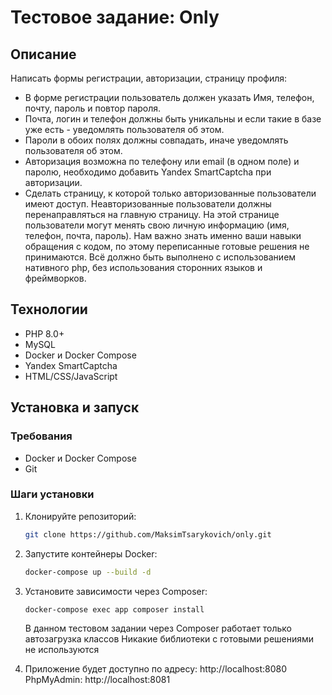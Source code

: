 # Тестовое задание: Only

## Описание

Написать формы регистрации, авторизации, страницу профиля:

- В форме регистрации пользователь должен указать Имя, телефон, почту, пароль и повтор пароля.
- Почта, логин и телефон должны быть уникальны и если такие в базе уже есть - уведомлять пользователя об этом.
- Пароли в обоих полях должны совпадать, иначе уведомлять пользователя об этом.
- Авторизация возможна по телефону или email (в одном поле) и паролю, необходимо добавить Yandex SmartCaptcha при
  авторизации.
- Сделать страницу, к которой только авторизованные пользователи имеют доступ. Неавторизованные пользователи должны
  перенаправляться на главную страницу. На этой странице пользователи могут менять свою личную информацию (имя, телефон,
  почта, пароль).
  Нам важно знать именно ваши навыки обращения с кодом, по этому переписанные готовые решения не принимаются. Всё должно
  быть выполнено с использованием нативного php, без использования сторонних языков и фреймворков.

## Технологии

- PHP 8.0+
- MySQL
- Docker и Docker Compose
- Yandex SmartCaptcha
- HTML/CSS/JavaScript

## Установка и запуск

### Требования

- Docker и Docker Compose
- Git

### Шаги установки

1. Клонируйте репозиторий:
   ```bash
   git clone https://github.com/MaksimTsarykovich/only.git
   ```
2. Запустите контейнеры Docker:
    ```bash
    docker-compose up --build -d
    ```
3. Установите зависимости через Composer:
    ```bash
    docker-compose exec app composer install
    ```
   В данном тестовом задании через Composer работает только автозагрузка классов
   Никакие библиотеки с готовыми решениями не используются 

4. Приложение будет доступно по адресу: http://localhost:8080
    PhpMyAdmin: http://localhost:8081
